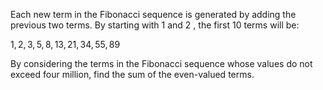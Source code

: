 Each new term in the Fibonacci sequence is generated by adding the previous two terms. By starting with $1$ and $2$ , the first $10$ terms will be:

$1, 2, 3, 5, 8, 13, 21, 34, 55, 89$

By considering the terms in the Fibonacci sequence whose values do not exceed four million, find the sum of the even-valued terms.
